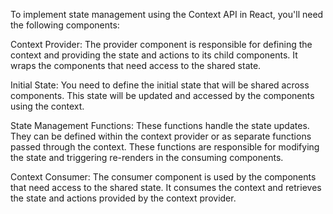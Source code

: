 To implement state management using the Context API in React, you'll need the following components:

Context Provider: The provider component is responsible for defining the context and providing the state and actions to its child components. It wraps the components that need access to the shared state.

Initial State: You need to define the initial state that will be shared across components. This state will be updated and accessed by the components using the context.

State Management Functions: These functions handle the state updates. They can be defined within the context provider or as separate functions passed through the context. These functions are responsible for modifying the state and triggering re-renders in the consuming components.

Context Consumer: The consumer component is used by the components that need access to the shared state. It consumes the context and retrieves the state and actions provided by the context provider.